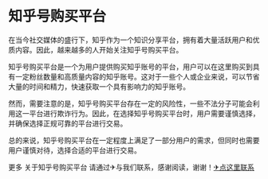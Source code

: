# 知乎号购买平台

在当今社交媒体的盛行下，知乎作为一个知识分享平台，拥有着大量活跃用户和优质内容。因此，越来越多的人开始关注知乎号购买平台。

知乎号购买平台是一个为用户提供购买知乎账号的平台，用户可以在这里购买到具有一定粉丝数量和高质量内容的知乎账号。这对于一些个人或企业来说，可以节省大量的时间和精力，快速获取一个具有影响力的知乎账号。

然而，需要注意的是，知乎号购买平台存在一定的风险性，一些不法分子可能会利用这一平台进行欺诈行为。因此，在选择知乎号购买平台时，用户需要谨慎选择，并确保选择正规可靠的平台进行交易。

总的来说，知乎号购买平台在一定程度上满足了一部分用户的需求，但同时也需要用户谨慎对待，选择合适的平台进行交易。

更多 关于知乎号购买平台 请通过✈与我们联系，感谢阅读，谢谢！[✈点这里联系](https://d.k02.cc)